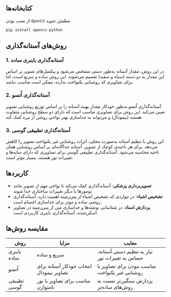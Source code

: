 
## کتابخانه‌ها
از نصب بودن `OpenCV` مطمئن شوید

  ```bash
  pip install opencv-python
  ```

## روش‌های آستانه‌گذاری

### 1. آستانه‌گذاری باینری ساده
در این روش، مقدار آستانه به‌طور دستی مشخص می‌شود و پیکسل‌های تصویر بر اساس این مقدار به دو دسته (سیاه و سفید) تقسیم می‌شوند. این روش ساده و سریع است، اما برای تصاویری که روشنایی یکنواخت ندارند، ممکن است مناسب نباشد.

### 2. آستانه‌گذاری اُتسو
آستانه‌گذاری اُتسو به‌طور خودکار مقدار بهینه آستانه را بر اساس توزیع روشنایی تصویر تعیین می‌کند. این روش برای تصاویری مناسب است که دارای دو سطح روشنایی متفاوت هستند (بیمودال) و می‌تواند به جداسازی بهتر نواحی روشن از تیره کمک کند.

### 3. آستانه‌گذاری تطبیقی گوسی
این روش با تنظیم آستانه به‌صورت محلی، اثرات روشنایی غیر یکنواخت تصویر را کاهش می‌دهد. برای هر ناحیه‌ی کوچک از تصویر، آستانه جداگانه‌ای بر اساس روشنایی همان ناحیه محاسبه می‌شود. آستانه‌گذاری تطبیقی گوسی برای تصاویری که دارای سایه‌ها و تغییرات نور هستند، بسیار مؤثر است.

## کاربردها

- **تصویربرداری پزشکی**: آستانه‌گذاری کمک می‌کند تا نواحی مهم از تصویر مانند تومورها یا دیگر تغییرات ساختاری جدا شوند.
- **تشخیص اشیاء**: در مواردی که تشخیص اشیاء از پس‌زمینه اهمیت دارد، آستانه‌گذاری روشی ساده و موثر برای جداسازی اجسام است.
- **پردازش اسناد**: در شناسایی نوشته‌ها و جداسازی متن از پس‌زمینه در تصاویر اسکن‌شده، آستانه‌گذاری باینری کاربردی است.

## مقایسه روش‌ها

| روش | مزایا | معایب |
| --- | --- | --- |
| باینری ساده | سریع و ساده | نیاز به تنظیم دستی آستانه، حساس به تغییرات نور |
| اُتسو | انتخاب خودکار آستانه برای تصاویر بیمودال | مناسب نبودن برای تصاویر با روشنایی غیر یکنواخت |
| تطبیقی گوسی | مناسب برای تصاویر با نور نامتوازن | پردازش سنگین‌تر نسبت به روش‌های ساده‌تر |